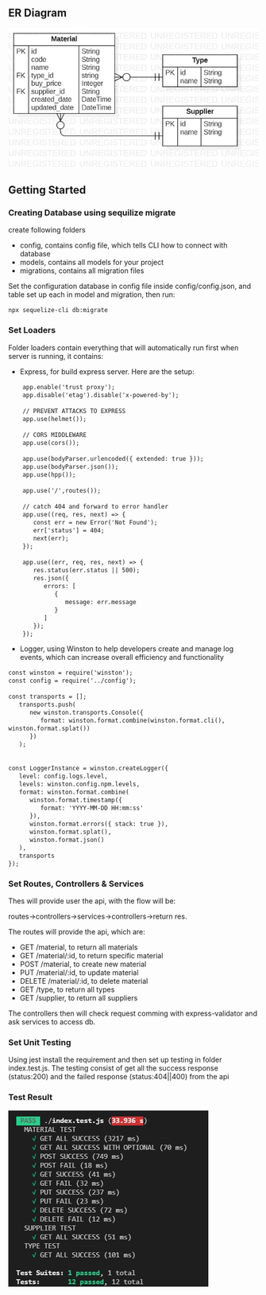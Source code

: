 ## ER Diagram
![alt text](https://github.com/rafidahrafalaia/Odoo/blob/master/images/ERDDiagram1.jpg?raw=true)

## Getting Started
### Creating Database using sequilize migrate

create following folders
- config, contains config file, which tells CLI how to connect with database
- models, contains all models for your project
- migrations, contains all migration files

Set the configuration database in config file inside config/config.json, and table set up each in model and migration, then run:
```
npx sequelize-cli db:migrate
```
### Set Loaders
Folder loaders contain everything that will automatically run first when server is running, it contains:
- Express, for build express server. Here are the setup:
```
	app.enable('trust proxy');
	app.disable('etag').disable('x-powered-by');
 
	// PREVENT ATTACKS TO EXPRESS
	app.use(helmet());
 
	// CORS MIDDLEWARE
	app.use(cors());
 
	app.use(bodyParser.urlencoded({ extended: true }));
	app.use(bodyParser.json());
	app.use(hpp());

	app.use('/',routes());
 
	// catch 404 and forward to error handler
	app.use((req, res, next) => {
	   const err = new Error('Not Found');
	   err['status'] = 404;
	   next(err);
	});
 
	app.use((err, req, res, next) => {
	   res.status(err.status || 500);
	   res.json({
		  errors: [
			 {
				message: err.message
			 }
		  ]
	   });
	});
  ```
- Logger, using Winston to help developers create and manage log events, which can increase overall efficiency and functionality
```
const winston = require('winston');
const config = require('../config');

const transports = [];
   transports.push(
      new winston.transports.Console({
         format: winston.format.combine(winston.format.cli(), winston.format.splat())
      })
   );


const LoggerInstance = winston.createLogger({
   level: config.logs.level,
   levels: winston.config.npm.levels,
   format: winston.format.combine(
      winston.format.timestamp({
         format: 'YYYY-MM-DD HH:mm:ss'
      }),
      winston.format.errors({ stack: true }),
      winston.format.splat(),
      winston.format.json()
   ),
   transports
});
```
### Set Routes, Controllers & Services
Thes will provide user the api, with the flow will be:

routes->controllers->services->controllers->return res. 

The routes will provide the api, which are:
- GET /material, to return all materials
- GET /material/:id, to return specific material
- POST /material, to create new material
- PUT /material/:id, to update material
- DELETE /material/:id, to delete material
- GET /type, to return all types
- GET /supplier, to return all suppliers

The controllers then will check request comming with express-validator and ask services to access db.

### Set Unit Testing
Using jest install the requirement and then set up testing in folder index.test.js. The testing consist of get all the success response (status:200) and the failed response (status:404||400) from the api
### Test Result
![alt text](https://github.com/rafidahrafalaia/Odoo/blob/master/images/test_result.JPG?raw=true)
